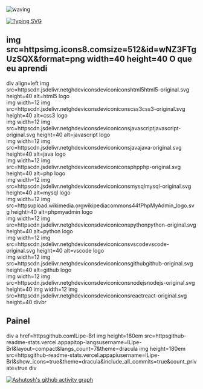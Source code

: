 ![waving](httpscapsule-render.vercel.appapitype=waving&height=200&text=Filipe+Marin%20&fontAlignY=40&color=gradient)

[![Typing SVG](httpsreadme-typing-svg.herokuapp.comcolor=4F4F4F&size=25&center=true&vCenter=true&width=1000&lines=Olá,+Meu+nome+é+Filipe+Marin;Tenho+18+anos;Eu+Estou+cursando+no+SENAI-SP;Superior+de+Ciência+de+Dados;Seja+Bem-Vindo!+%29)](httpsgit.iotyping-svg)

## img src=httpsimg.icons8.comsize=512&id=wNZ3FTgUzSQX&format=png width=40 height=40  O que eu aprendi
div align=left
  img src=httpscdn.jsdelivr.netghdeviconsdeviconiconshtml5html5-original.svg height=40 alt=html5 logo  
  img width=12 
  img src=httpscdn.jsdelivr.netghdeviconsdeviconiconscss3css3-original.svg height=40 alt=css3 logo  
  img width=12 
  img src=httpscdn.jsdelivr.netghdeviconsdeviconiconsjavascriptjavascript-original.svg height=40 alt=javascript logo  
  img width=12 
  img src=httpscdn.jsdelivr.netghdeviconsdeviconiconsjavajava-original.svg height=40 alt=java logo  
  img width=12 
  img src=httpscdn.jsdelivr.netghdeviconsdeviconiconsphpphp-original.svg height=40 alt=php logo  
  img width=12 
  img src=httpscdn.jsdelivr.netghdeviconsdeviconiconsmysqlmysql-original.svg height=40 alt=mysql logo  
  img width=12 
  img src=httpsupload.wikimedia.orgwikipediacommons44fPhpMyAdmin_logo.svg height=40 alt=phpmyadmin logo  
  img width=12 
  img src=httpscdn.jsdelivr.netghdeviconsdeviconiconspythonpython-original.svg height=40 alt=python logo  
  img width=12 
  img src=httpscdn.jsdelivr.netghdeviconsdeviconiconsvscodevscode-original.svg height=40 alt=vscode logo  
  img width=12 
  img src=httpscdn.jsdelivr.netghdeviconsdeviconiconsgithubgithub-original.svg height=40 alt=github logo  
  img width=12 
  img src=httpscdn.jsdelivr.netghdeviconsdeviconiconsnodejsnodejs-original.svg  height=40
  img width=12 
  img src=httpscdn.jsdelivr.netghdeviconsdeviconiconsreactreact-original.svg height=40
divbr

## Painel
div 
a href=httpsgithub.comlLipe-Brl img height=180em src=httpsgithub-readme-stats.vercel.appapitop-langsusername=lLipe-Brl&layout=compact&langs_count=7&theme=dracula img height=180em src=httpsgithub-readme-stats.vercel.appapiusername=lLipe-Brl&show_icons=true&theme=dracula&include_all_commits=true&count_private=true 
div

[![Ashutosh's github activity graph](httpsgithub-readme-activity-graph.vercel.appgraphusername=lLipe-Brl&bg_color=0d1117&color=4682B4&line=4682B4&point=00FF7F&area=true&hide_border=true)](httpsgithub.comashutosh00710github-readme-activity-graph)
